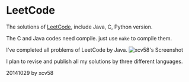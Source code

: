 LeetCode
========

The solutions of [LeetCode](https://oj.leetcode.com/problems/), include Java, C, Python version.

The C and Java codes need compile. just use `make` to compile them.

I've completed all problems of LeetCode by Java.
![xcv58's Screenshot](https://dl.dropboxusercontent.com/u/4121165/LeetCode/All-sort-by-ac.png "xcv58's Screenshot")

I plan to revise and publish all my solutions by three different languages.

20141029 by xcv58
